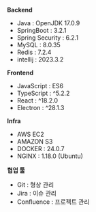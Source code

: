 **Backend**
- Java : OpenJDK 17.0.9
- SpringBoot : 3.2.1
- Spring Security : 6.2.1
- MySQL : 8.0.35
- Redis : 7.2.4
- intellij : 2023.3.2

**Frontend**
- JavaScript : ES6
- TypeScript : ^5.2.2
- React : ^18.2.0
- Electron : ^28.1.3

**Infra**
- AWS EC2
- AMAZON S3
- DOCKER : 24.0.7
- NGINX : 1.18.0 (Ubuntu)

**협업 툴**
- Git : 형상 관리
- Jira : 이슈 관리
- Confluence : 프로젝트 관리